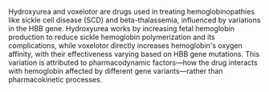 Hydroxyurea and voxelotor are drugs used in treating hemoglobinopathies like sickle cell disease (SCD) and beta-thalassemia, influenced by variations in the HBB gene. Hydroxyurea works by increasing fetal hemoglobin production to reduce sickle hemoglobin polymerization and its complications, while voxelotor directly increases hemoglobin's oxygen affinity, with their effectiveness varying based on HBB gene mutations. This variation is attributed to pharmacodynamic factors—how the drug interacts with hemoglobin affected by different gene variants—rather than pharmacokinetic processes.